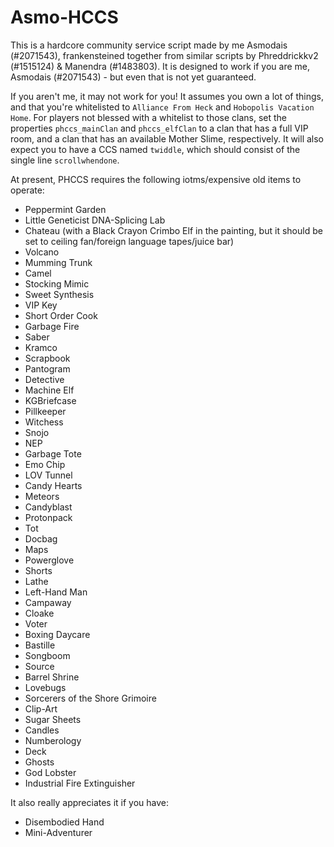 # Asmo-HCCS

This is a hardcore community service script made by me Asmodais (#2071543), frankensteined together from similar scripts by Phreddrickkv2 (#1515124) & Manendra (#1483803). It is designed to work if you are me, Asmodais (#2071543) - but even that is not yet guaranteed.

If you aren't me, it may not work for you! It assumes you own a lot of things, and that you're whitelisted to `Alliance From Heck` and `Hobopolis Vacation Home`. For players not blessed with a whitelist to those clans, set the properties `phccs_mainClan` and `phccs_elfClan` to a clan that has a full VIP room, and a clan that has an available Mother Slime, respectively. It will also expect you to have a CCS named `twiddle`, which should consist of the single line `scrollwhendone`.

At present, PHCCS requires the following iotms/expensive old items to operate:
 * Peppermint Garden
 * Little Geneticist DNA-Splicing Lab
 * Chateau (with a Black Crayon Crimbo Elf in the painting, but it should be set to ceiling fan/foreign language tapes/juice bar)
 * Volcano
 * Mumming Trunk
 * Camel
 * Stocking Mimic
 * Sweet Synthesis
 * VIP Key
 * Short Order Cook
 * Garbage Fire
 * Saber
 * Kramco
 * Scrapbook
 * Pantogram
 * Detective
 * Machine Elf
 * KGBriefcase
 * Pillkeeper
 * Witchess
 * Snojo
 * NEP
 * Garbage Tote
 * Emo Chip
 * LOV Tunnel
 * Candy Hearts
 * Meteors
 * Candyblast
 * Protonpack
 * Tot
 * Docbag
 * Maps
 * Powerglove
 * Shorts
 * Lathe
 * Left-Hand Man
 * Campaway
 * Cloake
 * Voter
 * Boxing Daycare
 * Bastille
 * Songboom
 * Source
 * Barrel Shrine
 * Lovebugs
 * Sorcerers of the Shore Grimoire
 * Clip-Art
 * Sugar Sheets
 * Candles
 * Numberology
 * Deck
 * Ghosts
 * God Lobster
 * Industrial Fire Extinguisher
 
 It also really appreciates it if you have:
  * Disembodied Hand
  * Mini-Adventurer
  


